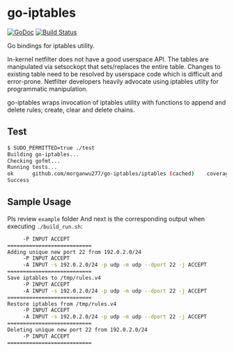 # go-iptables

[![GoDoc](https://godoc.org/github.com/coreos/go-iptables/iptables?status.svg)](https://godoc.org/github.com/coreos/go-iptables/iptables)
[![Build Status](https://travis-ci.org/coreos/go-iptables.png?branch=master)](https://travis-ci.org/coreos/go-iptables)

Go bindings for iptables utility.

In-kernel netfilter does not have a good userspace API. The tables are manipulated via setsockopt that sets/replaces the entire table. Changes to existing table need to be resolved by userspace code which is difficult and error-prone. Netfilter developers heavily advocate using iptables utlity for programmatic manipulation.

go-iptables wraps invocation of iptables utility with functions to append and delete rules; create, clear and delete chains.

## Test
```bash
$ SUDO_PERMITTED=true ./test
Building go-iptables...
Checking gofmt...
Running tests...
ok  	github.com/morganwu277/go-iptables/iptables	(cached)	coverage: 74.1% of statements
Success
```

## Sample Usage
Pls review `example` folder
And next is the corresponding output when executing `./build_run.sh`:
```bash
	 -P INPUT ACCEPT
===========================
Adding unique new port 22 from 192.0.2.0/24
	 -P INPUT ACCEPT
	 -A INPUT -s 192.0.2.0/24 -p udp -m udp --dport 22 -j ACCEPT
===========================
Save iptables to /tmp/rules.v4
	 -P INPUT ACCEPT
	 -A INPUT -s 192.0.2.0/24 -p udp -m udp --dport 22 -j ACCEPT
===========================
Restore iptables from /tmp/rules.v4
	 -P INPUT ACCEPT
	 -A INPUT -s 192.0.2.0/24 -p udp -m udp --dport 22 -j ACCEPT
===========================
Deleting unique new port 22 from 192.0.2.0/24
	 -P INPUT ACCEPT
===========================
```

